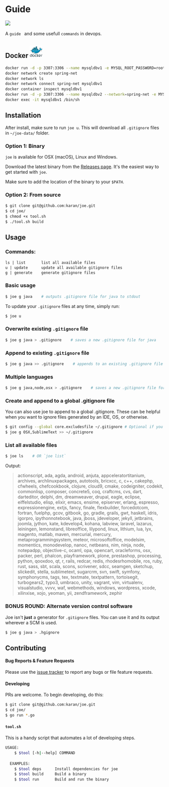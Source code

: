 # Guide
![](http://i.imgur.com/y8g506n.png?1)



A `guide ` and some usefull `commands` in devops.

## Docker  <a href="https://www.docker.com/" target="_blank" rel="noreferrer"> <img src="https://raw.githubusercontent.com/devicons/devicon/master/icons/docker/docker-original-wordmark.svg" alt="docker" width="40" height="40"/> </a>
```bash
docker run -d -p 3307:3306 --name mysqldbv1 -e MYSQL_ROOT_PASSWORD=root -e MYSQL_DATABASE=test mysql
docker network create spring-net
docker network ls
docker network connect spring-net mysqldbv1
docker container inspect mysqldbv1
docker run -d -p 3307:3306 --name mysqldbv2 --network=spring-net -e MYSQL_ROOT_PASSWORD=root -e MYSQL_DATABASE=test mysql
docker exec -it mysqldbv1 /bin/sh
```
## Installation

After install, make sure to run `joe u`. This will download all `.gitignore` files in `~/joe-data/` folder.

### Option 1: Binary

`joe` is available for OSX (macOS), Linux and Windows.

Download the latest binary from the [Releases page](https://github.com/karan/joe/releases). It's the easiest way to get started with `joe`.

Make sure to add the location of the binary to your `$PATH`.

### Option 2: From source

```bash
$ git clone git@github.com:karan/joe.git
$ cd joe/
$ chmod +x tool.sh
$ ./tool.sh build
```

## Usage

### Commands:

```
ls | list       list all available files
u | update      update all available gitignore files
g | generate    generate gitignore files
```

### Basic usage

```bash
$ joe g java    # outputs .gitignore file for java to stdout
```

To update your `.gitignore` files at any time, simply run:

```bash
$ joe u
```

### Overwrite existing `.gitignore` file

```bash
$ joe g java > .gitignore    # saves a new .gitignore file for java
```

### Append to existing `.gitignore` file

```bash
$ joe g java >> .gitignore    # appends to an existing .gitignore file
```

### Multiple languages

```bash
$ joe g java,node,osx > .gitignore    # saves a new .gitignore file for multiple languages
```

### Create and append to a global .gitignore file

You can also use joe to append to a global .gitignore. These can be helpful when you want to ignore files generated by an IDE, OS, or otherwise.

```bash
$ git config --global core.excludesfile ~/.gitignore # Optional if you have not yet created a global .gitignore
$ joe g OSX,SublimeText >> ~/.gitignore
```

### List all available files

```bash
$ joe ls    # OR `joe list`
```

Output:

> actionscript, ada, agda, android, anjuta, appceleratortitanium, archives, archlinuxpackages, autotools, bricxcc, c, c++, cakephp, cfwheels, chefcookbook, clojure, cloud9, cmake, codeigniter, codekit, commonlisp, composer, concrete5, coq, craftcms, cvs, dart, darteditor, delphi, dm, dreamweaver, drupal, eagle, eclipse, eiffelstudio, elisp, elixir, emacs, ensime, episerver, erlang, espresso, expressionengine, extjs, fancy, finale, flexbuilder, forcedotcom, fortran, fuelphp, gcov, gitbook, go, gradle, grails, gwt, haskell, idris, igorpro, ipythonnotebook, java, jboss, jdeveloper, jekyll, jetbrains, joomla, jython, kate, kdevelop4, kohana, labview, laravel, lazarus, leiningen, lemonstand, libreoffice, lilypond, linux, lithium, lua, lyx, magento, matlab, maven, mercurial, mercury, metaprogrammingsystem, meteor, microsoftoffice, modelsim, momentics, monodevelop, nanoc, netbeans, nim, ninja, node, notepadpp, objective-c, ocaml, opa, opencart, oracleforms, osx, packer, perl, phalcon, playframework, plone, prestashop, processing, python, qooxdoo, qt, r, rails, redcar, redis, rhodesrhomobile, ros, ruby, rust, sass, sbt, scala, scons, scrivener, sdcc, seamgen, sketchup, slickedit, stella, sublimetext, sugarcrm, svn, swift, symfony, symphonycms, tags, tex, textmate, textpattern, tortoisegit, turbogears2, typo3, umbraco, unity, vagrant, vim, virtualenv, visualstudio, vvvv, waf, webmethods, windows, wordpress, xcode, xilinxise, xojo, yeoman, yii, zendframework, zephir

### BONUS ROUND: Alternate version control software

Joe isn't **just** a generator for `.gitignore` files. You can use it and its output wherever a SCM is used.

```bash
$ joe g java > .hgignore
```

## Contributing

#### Bug Reports & Feature Requests

Please use the [issue tracker](https://github.com/karan/joe/issues) to report any bugs or file feature requests.

#### Developing

PRs are welcome. To begin developing, do this:

```bash
$ git clone git@github.com:karan/joe.git
$ cd joe/
$ go run *.go
```

#### `tool.sh`

This is a handy script that automates a lot of developing steps.


```bash
USAGE:
    $ $tool [-h|--help] COMMAND

  EXAMPLES:
    $ $tool deps      Install dependencies for joe
    $ $tool build     Build a binary
    $ $tool run       Build and run the binary
```
